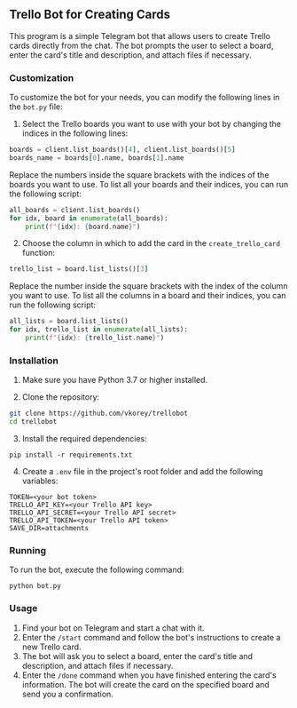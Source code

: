## Trello Bot for Creating Cards

This program is a simple Telegram bot that allows users to create Trello cards directly from the chat. The bot prompts the user to select a board, enter the card's title and description, and attach files if necessary.

### Customization

To customize the bot for your needs, you can modify the following lines in the `bot.py` file:

1.  Select the Trello boards you want to use with your bot by changing the indices in the following lines:
```python
boards = client.list_boards()[4], client.list_boards()[5]
boards_name = boards[0].name, boards[1].name
```

Replace the numbers inside the square brackets with the indices of the boards you want to use. To list all your boards and their indices, you can run the following script:
```python
all_boards = client.list_boards()
for idx, board in enumerate(all_boards):
    print(f"{idx}: {board.name}")
```

2. Choose the column in which to add the card in the `create_trello_card` function:
```python
trello_list = board.list_lists()[3]
```

Replace the number inside the square brackets with the index of the column you want to use. To list all the columns in a board and their indices, you can run the following script:
```python
all_lists = board.list_lists()
for idx, trello_list in enumerate(all_lists):
    print(f"{idx}: {trello_list.name}")
```


### Installation

1.  Make sure you have Python 3.7 or higher installed.
    
2.  Clone the repository:
   ```bash
git clone https://github.com/vkorey/trellobot
cd trellobot
```

3. Install the required dependencies:
```
pip install -r requirements.txt
```

4. Create a `.env` file in the project's root folder and add the following variables:
```
TOKEN=<your bot token>
TRELLO_API_KEY=<your Trello API key>
TRELLO_API_SECRET=<your Trello API secret>
TRELLO_API_TOKEN=<your Trello API token>
SAVE_DIR=attachments
```


### Running

To run the bot, execute the following command:
```
python bot.py
```


### Usage

1.  Find your bot on Telegram and start a chat with it.
2.  Enter the `/start` command and follow the bot's instructions to create a new Trello card.
3.  The bot will ask you to select a board, enter the card's title and description, and attach files if necessary.
4.  Enter the `/done` command when you have finished entering the card's information. The bot will create the card on the specified board and send you a confirmation.